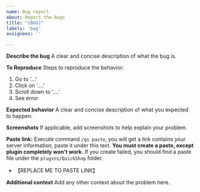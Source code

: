 ```yaml
---
name: Bug report
about: Report the bugs
title: "[BUG]"
labels: 'bug'
assignees: ''

---
```

**Describe the bug**
A clear and concise description of what the bug is.

**To Reproduce**
Steps to reproduce the behavior:
1. Go to '...'
2. Click on '....'
3. Scroll down to '....'
4. See error

**Expected behavior**
A clear and concise description of what you expected to happen.

**Screenshots**
If applicable, add screenshots to help explain your problem.

**Paste link:**
 Execute command `/qs paste`, you will get a link contains your server information, paste it under this text.
 **You must create a paste, except plugin completely won't work.**
 If you create failed, you should find a paste file under the `plugins/QuickShop` folder.
- 【REPLACE ME TO PASTE LINK】

**Additional context**
Add any other context about the problem here.
